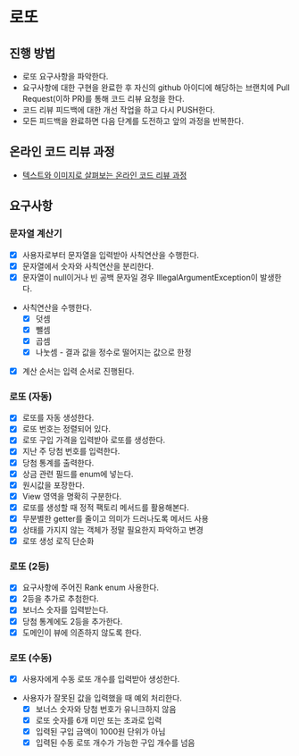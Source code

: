 # 로또
## 진행 방법
* 로또 요구사항을 파악한다.
* 요구사항에 대한 구현을 완료한 후 자신의 github 아이디에 해당하는 브랜치에 Pull Request(이하 PR)를 통해 코드 리뷰 요청을 한다.
* 코드 리뷰 피드백에 대한 개선 작업을 하고 다시 PUSH한다.
* 모든 피드백을 완료하면 다음 단계를 도전하고 앞의 과정을 반복한다.

## 온라인 코드 리뷰 과정
* [텍스트와 이미지로 살펴보는 온라인 코드 리뷰 과정](https://github.com/next-step/nextstep-docs/tree/master/codereview)

## 요구사항
### 문자열 계산기
- [x] 사용자로부터 문자열을 입력받아 사칙연산을 수행한다.
- [x] 문자열에서 숫자와 사칙연산을 분리한다.
- [x] 문자열이 null이거나 빈 공백 문자일 경우 IllegalArgumentException이 발생한다.
- 사칙연산을 수행한다.
  - [x] 덧셈
  - [x] 뺄셈
  - [x] 곱셈
  - [x] 나눗셈 - 결과 값을 정수로 떨어지는 값으로 한정 
- [x] 계산 순서는 입력 순서로 진행된다.

### 로또 (자동)
- [x] 로또를 자동 생성한다.
- [x] 로또 번호는 정렬되어 있다.
- [x] 로또 구입 가격을 입력받아 로또를 생성한다.
- [x] 지난 주 당첨 번호를 입력한다.
- [x] 당첨 통계를 출력한다.
- [x] 상금 관련 필드를 enum에 넣는다.
- [x] 원시값을 포장한다.
- [x] View 영역을 명확히 구분한다.
- [x] 로또를 생성할 때 정적 팩토리 메서드를 활용해본다.
- [x] 무분별한 getter를 줄이고 의미가 드러나도록 메서드 사용
- [x] 상태를 가지지 않는 객체가 정말 필요한지 파악하고 변경
- [x] 로또 생성 로직 단순화 

### 로또 (2등)
- [x] 요구사항에 주어진 Rank enum 사용한다.
- [x] 2등을 추가로 추첨한다.
- [x] 보너스 숫자를 입력받는다. 
- [x] 당첨 통계에도 2등을 추가한다.
- [x] 도메인이 뷰에 의존하지 않도록 한다.

### 로또 (수동)
- [x] 사용자에게 수동 로또 개수를 입력받아 생성한다.
- 사용자가 잘못된 값을 입력했을 때 예외 처리한다.
  - [x] 보너스 숫자와 당첨 번호가 유니크하지 않음
  - [x] 로또 숫자를 6개 미만 또는 초과로 입력
  - [x] 입력된 구입 금액이 1000원 단위가 아님
  - [x] 입력된 수동 로또 개수가 가능한 구입 개수를 넘음
